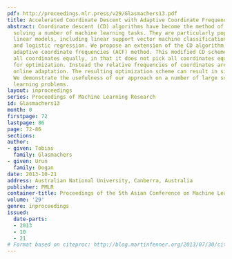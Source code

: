 ```yaml
---
pdf: http://proceedings.mlr.press/v29/Glasmachers13.pdf
title: Accelerated Coordinate Descent with Adaptive Coordinate Frequencies
abstract: Coordinate descent (CD) algorithms have become the method of choice for
  solving a number of machine learning tasks. They are particularly popular for training
  linear models, including linear support vector machine classification, LASSO regression,
  and logistic regression. We propose an extension of the CD algorithm, called the
  adaptive coordinate frequencies (ACF) method. This modified CD scheme does not treat
  all coordinates equally, in that it does not pick all coordinates equally often
  for optimization. Instead the relative frequencies of coordinates are subject to
  online adaptation. The resulting optimization scheme can result in significant speed-ups.
  We demonstrate the usefulness of our approach on a number of large scale machine
  learning problems.
layout: inproceedings
series: Proceedings of Machine Learning Research
id: Glasmachers13
month: 0
firstpage: 72
lastpage: 86
page: 72-86
sections: 
author:
- given: Tobias
  family: Glasmachers
- given: Urun
  family: Dogan
date: 2013-10-21
address: Australian National University, Canberra, Australia
publisher: PMLR
container-title: Proceedings of the 5th Asian Conference on Machine Learning
volume: '29'
genre: inproceedings
issued:
  date-parts:
  - 2013
  - 10
  - 21
# Format based on citeproc: http://blog.martinfenner.org/2013/07/30/citeproc-yaml-for-bibliographies/
---
```

